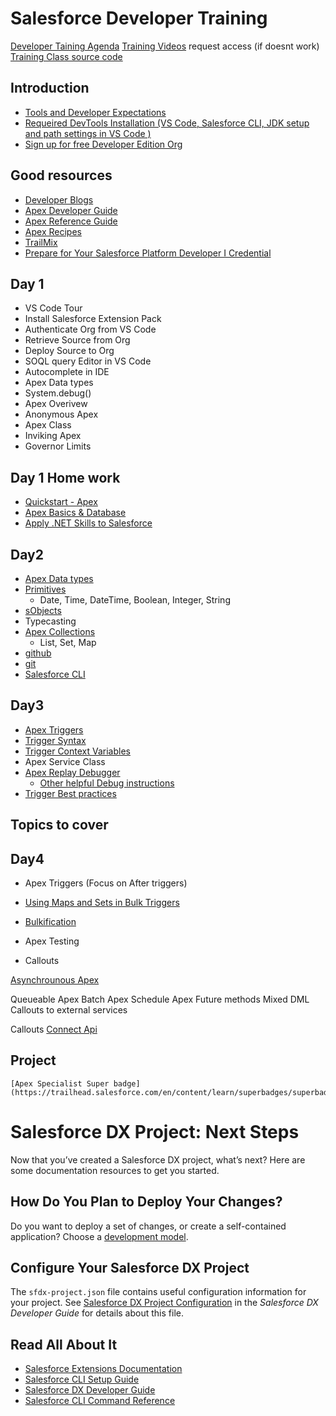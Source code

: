 # Salesforce Developer Training
[Developer Taining Agenda](https://github.com/srgorla/DevTraining/blob/master/DevTrainingAgenda.txt)
[Training Videos](https://onedrive.live.com/?authkey=%21AMLuYPs5TIoDagQ&id=D44A140F275D720D%213624&cid=D44A140F275D720D)
request access (if doesnt work)
[Training Class source code](https://github.com/srgorla/DevTraining)


## Introduction
- [Tools and Developer Expectations](https://github.com/srgorla/DevTraining/blob/master/Developer%20Training%20Team.xlsx)
- [Requeired DevTools Installation (VS Code, Salesforce CLI, JDK setup and path settings in VS Code )](https://developer.salesforce.com/tools/vscode/en/getting-started/install)
- [Sign up for free Developer Edition Org](https://developer.salesforce.com/signup)



## Good resources 
- [Developer Blogs](https://developer.salesforce.com/blogs)
- [Apex Developer Guide](https://developer.salesforce.com/docs/atlas.en-us.apexcode.meta/apexcode/apex_dev_guide.htm)
- [Apex Reference Guide](https://developer.salesforce.com/docs/atlas.en-us.apexref.meta/apexref/apex_ref_guide.htm)
- [Apex Recipes](https://github.com/trailheadapps/apex-recipes)
- [TrailMix](https://trailhead.salesforce.com/en/users/bgong0630/trailmixes/dex-450-trailhead-home-work)
- [Prepare for Your Salesforce Platform Developer I Credential](https://trailhead.salesforce.com/en/users/strailhead/trailmixes/prepare-for-your-salesforce-platform-developer-i-credential)


## Day 1
- VS Code Tour 
- Install Salesforce Extension Pack
- Authenticate Org from VS Code
- Retrieve Source from Org
- Deploy Source to Org
- SOQL query Editor in VS Code
- Autocomplete in IDE
- Apex Data types
- System.debug()
- Apex Overivew
- Anonymous Apex
- Apex Class
- Inviking Apex
- Governor Limits




## Day 1 Home work
- [Quickstart - Apex](https://trailhead.salesforce.com/en/content/learn/projects/quickstart-apex)
- [Apex Basics & Database](https://trailhead.salesforce.com/en/content/learn/modules/apex_database?trail_id=force_com_dev_beginner)
- [Apply .NET Skills to Salesforce](https://trailhead.salesforce.com/en/content/learn/trails/microsoft_dotnet)

## Day2 
- [Apex Data types](https://developer.salesforce.com/docs/atlas.en-us.apexcode.meta/apexcode/langCon_apex_datatypes_variables_intro.htm)
- [Primitives](https://developer.salesforce.com/docs/atlas.en-us.apexcode.meta/apexcode/langCon_apex_primitives.htm)
    - Date, Time, DateTime, Boolean, Integer, String
- [sObjects](https://developer.salesforce.com/docs/atlas.en-us.apexcode.meta/apexcode/langCon_apex_SObjects.htm)
- Typecasting
- [Apex Collections](https://developer.salesforce.com/docs/atlas.en-us.238.0.apexcode.meta/apexcode/langCon_apex_collections.htm)
    - List, Set, Map
- [github](https://github.com)
- [git](https://git-scm.com)
- [Salesforce CLI](https://developer.salesforce.com/docs/atlas.en-us.sfdx_cli_reference.meta/sfdx_cli_reference/cli_reference.htm)


## Day3 
- [Apex Triggers](https://developer.salesforce.com/docs/atlas.en-us.238.0.apexcode.meta/apexcode/apex_triggers.htm)
- [Trigger Syntax](https://developer.salesforce.com/docs/atlas.en-us.238.0.apexcode.meta/apexcode/apex_triggers_syntax.htm)
- [Trigger Context Variables](https://developer.salesforce.com/docs/atlas.en-us.238.0.apexcode.meta/apexcode/apex_triggers_context_variables.htm)
- Apex Service Class 
- [Apex Replay Debugger](https://developer.salesforce.com/tools/vscode/en/apex/replay-debugger)
    - [Other helpful Debug instructions](https://github.com/srgorla/DevTraining/blob/master/ApexDebug.md)
- [Trigger Best practices](https://developer.salesforce.com/docs/atlas.en-us.238.0.apexcode.meta/apexcode/apex_triggers_bestpract.htm)



## Topics to cover 

## Day4 
- Apex Triggers (Focus on After triggers)
- [Using Maps and Sets in Bulk Triggers](https://developer.salesforce.com/docs/atlas.en-us.224.0.apexcode.meta/apexcode/apex_triggers_bulk_idioms.htm)
- [Bulkification](https://developer.salesforce.com/docs/atlas.en-us.224.0.apexcode.meta/apexcode/apex_triggers_bestpract.htm)



- Apex Testing
- Callouts 

[Asynchrounous Apex](https://developer.salesforce.com/docs/atlas.en-us.224.0.apexcode.meta/apexcode/apex_async_overview.htm)

Queueable Apex
Batch Apex 
Schedule Apex 
Future methods
    Mixed DML
    Callouts to external services

Callouts
[Connect Api](https://developer.salesforce.com/docs/atlas.en-us.apexcode.meta/apexcode/connectAPI_overview.htm)
## Project 
    [Apex Specialist Super badge](https://trailhead.salesforce.com/en/content/learn/superbadges/superbadge_apex)


# Salesforce DX Project: Next Steps

Now that you’ve created a Salesforce DX project, what’s next? Here are some documentation resources to get you started.

## How Do You Plan to Deploy Your Changes?

Do you want to deploy a set of changes, or create a self-contained application? Choose a [development model](https://developer.salesforce.com/tools/vscode/en/user-guide/development-models).

## Configure Your Salesforce DX Project

The `sfdx-project.json` file contains useful configuration information for your project. See [Salesforce DX Project Configuration](https://developer.salesforce.com/docs/atlas.en-us.sfdx_dev.meta/sfdx_dev/sfdx_dev_ws_config.htm) in the _Salesforce DX Developer Guide_ for details about this file.

## Read All About It

- [Salesforce Extensions Documentation](https://developer.salesforce.com/tools/vscode/)
- [Salesforce CLI Setup Guide](https://developer.salesforce.com/docs/atlas.en-us.sfdx_setup.meta/sfdx_setup/sfdx_setup_intro.htm)
- [Salesforce DX Developer Guide](https://developer.salesforce.com/docs/atlas.en-us.sfdx_dev.meta/sfdx_dev/sfdx_dev_intro.htm)
- [Salesforce CLI Command Reference](https://developer.salesforce.com/docs/atlas.en-us.sfdx_cli_reference.meta/sfdx_cli_reference/cli_reference.htm)
